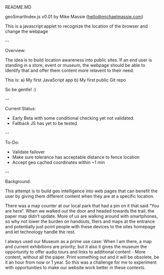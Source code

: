 README.MD

geoSmartIndex.js v0.01
by Mike Massie (hello@michaelmassie.com)

This is a javascript applet to recognize the location of the browser and change the webpage

--

Overview:

The idea is to build location awareness into public sites. If an end user is standing in a store, event or museum, the webpage should be able to identify that and offer them content more relavent to their need.

This is:
a) My first JavaScript app
b) My first public Git repo

So be gentle! :)

--

Current Status:

* Early Beta with some conditional checking yet not validated.
* Fallback JS has yet to be tested

--

To-Do:

* Validate failover
* Make sure tolerance has acceptable distance to fence location
* Accept geo cached coordinates within ~1 min

--

Background:

This attempt is to build geo intelligence into web pages that can benefit the user by giving them different content when they are at a specific location.

There was a map counter at our local park that had a pin on it that said “You are here”. When we walked out the door and headed towards the trail, the paper map didn’t update. More of us are walking around with smartphones, so why not lower the burden on handouts, fliers and maps at the entrance and potentially just point people with these devices to the sites homepage and let technology handle the rest.

I always used our Museum as a prime use case: When I am there, a map and current exhibitions are priority; but it also it gives the museum the opportunity to offer audio tours and links to additional content - More content, without all the paper. Print something out and it will be obsolete, be it an hour from now or 1 year.  So this was a challenge for me to experiment with opportunities to make our website work better in these contexts.